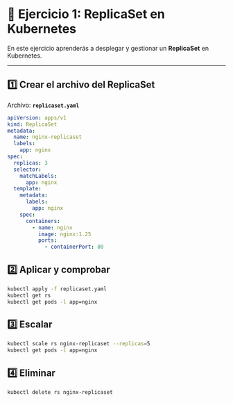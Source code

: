 # 🚀 Ejercicio 1: ReplicaSet en Kubernetes

En este ejercicio aprenderás a desplegar y gestionar un **ReplicaSet** en Kubernetes.

---

## 1️⃣ Crear el archivo del ReplicaSet

Archivo: **`replicaset.yaml`**

```yaml
apiVersion: apps/v1
kind: ReplicaSet
metadata:
  name: nginx-replicaset
  labels:
    app: nginx
spec:
  replicas: 3
  selector:
    matchLabels:
      app: nginx
  template:
    metadata:
      labels:
        app: nginx
    spec:
      containers:
        - name: nginx
          image: nginx:1.25
          ports:
            - containerPort: 80
```

## 2️⃣ Aplicar y comprobar

```bash
kubectl apply -f replicaset.yaml
kubectl get rs
kubectl get pods -l app=nginx
```

## 3️⃣ Escalar

```bash
kubectl scale rs nginx-replicaset --replicas=5
kubectl get pods -l app=nginx
```

## 4️⃣ Eliminar

```bash
kubectl delete rs nginx-replicaset
```
